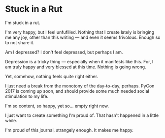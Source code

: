 # Stuck in a Rut

I'm stuck in a rut.

I'm very happy, but I feel unfufilled. Nothing that I create lately is bringing
me any joy, other than this writing — and even it seems frivolous. Enough so
to not share it.

Am I depressed? I don't feel depressed, but perhaps I am.

Depression is a tricky thing — especially when it manifests like this. For, I
am truly happy and very blessed at this time. Nothing is going wrong.

Yet, somehow, nothing feels quite right either.

I just need a break from the monotony of the day-to-day, perhaps. PyCon 2017
is coming up soon, and should provide some much needed social stimulation to
my life.

I'm so content, so happy, yet so... empty right now.

I just want to create something I'm proud of. That hasn't happened in a little while.

I'm proud of this journal, strangely enough. It makes me happy.
